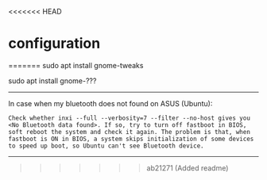 <<<<<<< HEAD
# configuration
=======
sudo apt install gnome-tweaks

sudo apt install gnome-???

---

In case when my bluetooth does not found on ASUS (Ubuntu):

```
Check whether inxi --full --verbosity=7 --filter --no-host gives you <No Bluetooth data found>. If so, try to turn off fastboot in BIOS, soft reboot the system and check it again. The problem is that, when fastboot is ON in BIOS, a system skips initialization of some devices to speed up boot, so Ubuntu can't see Bluetooth device.
```
---

>>>>>>> ab21271 (Added readme)
